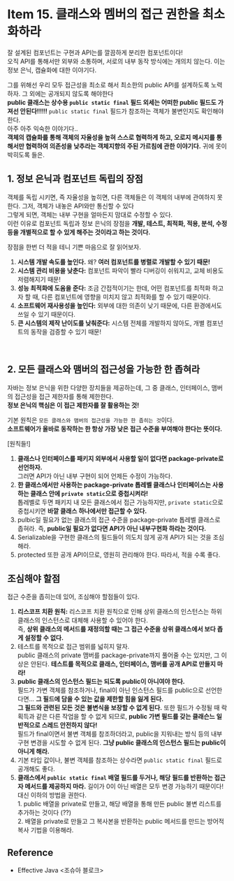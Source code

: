 # Item 15. 클래스와 멤버의 접근 권한을 최소화하라
잘 설계된 컴포넌트는 구현과 API는를 깔끔하게 분리한 컴포넌트이다! <br>
오직 API를 통해서만 외부와 소통하며, 서로의 내부 동작 방식에는 개의치 않는다. 이는 정보 은닉, 캡슐화에 대한 이야기다. <br>

그를 위해선 우리 모두 접근성을 최소로 해서 최소한의 public API를 설계하도록 노력하자. 그 외에는 공개되지 않도록 해야한다 <br>
**public 클래스는 상수용 `public static final` 필드 외세는 어떠한 public 필드도 가져선 안된다!!!!!** `public static final` 필드가 참조하는 객체가 불변인지도 확인해야 한다. <Br>
아주 아주 익숙한 이야기다.. <br>
**객체의 캡슐화를 통해 객체의 자율성을 높혀 스스로 협력하게 하고, 오로지 메시지를 통해서만 협력하여 의존성을 낮추라는 객체지향의 주된 가르침에 관한 이야기다.** 귀에 못이 박히도록 들은. <br>

## 1. 정보 은닉과 컴포넌트 독립의 장점
객체를 독립 시키면, 즉 자율성을 높히면, 다른 객체들은 이 객체의 내부에 관여하지 못한다. 그저, 객체가 내놓은 API와만 통신할 수 있다 <br>
그렇게 되면, 객체는 내부 구현을 얼마든지 맘대로 수정할 수 있다. <br>
이런 이유로 컴포넌트 독립과 정보 은닉의 장점을 **개발, 테스트, 최적화, 적용, 분석, 수정 등을 개별적으로 할 수 있게 해주는 것이라고 하는 것이다.** <br>

장점을 한번 더 적을 테니 기쁜 마음으로 잘 읽어보자.
1. **시스템 개발 속도를 높인다.** 왜? **여러 컴포넌트를 병렬로 개발할 수 있기 때문!**
2. **시스템 관리 비용을 낮춘다:** 컴포넌트 파악이 빨라 디버깅이 쉬워지고, 교체 비용도 저렴해지기 때문!
3. **성능 최적화에 도움을 준다:** 조금 간접적이기는 한데, 어떤 컴포넌트를 최적화 하고자 할 때, 다른 컴포넌트에 영향을 미치지 않고 최적화를 할 수 있기 때문이다.
4. **소프트웨어 재사용성을 높인다:** 외부에 대한 의존이 낮기 때문에, 다른 환경에서도 쓰일 수 있기 때문이다.
5. **큰 시스템의 제작 난이도를 낮춰준다:** 시스템 전체를 개발하지 않아도, 개별 컴포넌트의 동작을 검증할 수 있기 때문!

<br>

## 2. 모든 클래스와 맴버의 접근성을 가능한 한 좁혀라
자바는 정보 은닉을 위한 다양한 장치들을 제공하는데, 그 중 클래스, 인터페이스, 맴버의 접근성을 접근 제한자를 통해 제한한다. <Br>
**정보 은닉의 핵심은 이 접근 제한자를 잘 활용하는 것!** <br>

기본 원칙은 `모든 클래스와 맴버의 접근성을 가능한 한 좁히는 것`이다. <br>
**소프트웨어가 올바로 동작하는 한 항상 가장 낮은 접근 수준을 부여해야 한다는 뜻이다.** <br>

\[원칙들!]
1. **클래스나 인터페이스를 패키지 외부에서 사용할 일이 없다면 package-private로 선언하자.** <br> 그러면 API가 아닌 내부 구현이 되어 언제든 수정이 가능하다.
2. **한 클래스에서만 사용하는 package-private 톱레벨 클래스나 인터페이스는 사용하는 클래스 안에 `private static`으로 중첩시켜라!** <br> 톱레벨로 두면 패키지 내 모든 클래스에서 접근 가능하지만, `private static`으로 중첩시키면 **바깥 클래스 하나에서만 접근할 수 있다.** 
3. pulbic일 필요가 없는 클래스의 접근 수준을 package-private 톱레벨 클래스로 좁혀라. 즉, **public일 필요가 없다면 API가 아닌 내부구현화 하라는 것이다.**
4. Serializable을 구현한 클래스의 필드들이 의도치 않게 공개 API가 되는 것을 조심해라.
5. protected 또한 공개 API이므로, 영원히 관리해야 한다. 따라서, 적을 수록 좋다.


## 조심해야 할점

접근 수준을 좁히는데 있어, 조심해야 할점들이 있다.
1. **리스코프 치환 원칙:** 리스코프 치환 원칙으로 인해 상위 클래스의 인스턴스는 하위 클래스의 인스턴스로 대체해 사용할 수 있어야 한다. <Br> 즉, **상위 클래스의 메서드를 재정의할 때는 그 접근 수준을 상위 클래스에서 보다 좁게 설정할 수 없다.** 
2. 테스트를 목적으로 접근 범위를 넓히지 말자. <br> public 클래스의 private 맴버를 package-private까지 풀어줄 수는 있지만, 그 이상은 안된다. **테스트를 목적으로 클래스, 인터페이스, 맴버를 공개 API로 만들지 마라!**
3. **public 클래스의 인스턴스 필드는 되도록 public이 아니여야 한다.** <br> 필드가 가변 객체를 참조하거나, final이 아닌 인스턴스 필드를 public으로 선언한다면... **그 필드에 담을 수 있는 값을 제한할 힘을 잃게 된다.** <br> **그 필드와 관련된 모든 것은 불변식을 보장할 수 없게 된다.** 또한 필드가 수정될 때 락 획득과 같은 다른 작업을 할 수 없게 되므로, **public 가변 필드를 갖는 클래슨느 일반적으로 스레드 안전하지 않다!** <Br> 필드가 final이면서 불변 객체를 참조하더라고, public을 지워내는 방식 등의 내부 구현 변경을 시도할 수 없게 된다. **그냥 public 클래스의 인스턴스 필드는 public이 아니게 해라.**
4. 기본 타입 값이나, 불변 객체를 참조하는 상수라면 `public static final` 필드로 공개해도 좋다.
5. **클래스에서 `public static final` 배열 필드를 두거나, 해당 필드를 반환하는 접근자 메서드를 제공하지 마라.** 길이가 0이 아닌 배열은 모두 변경 가능하기 때문이다! <br> 대신 이하의 방법을 권한다. <br> 1. public 배열을 private로 만들고, 해당 배열을 통해 만든 public 불변 리스트를 추가하는 것이다 (??) <br> 2. 배열을 private로 만들고 그 복사본을 반환하는 public 메서드를 만드는 방어적 복사 기법을 이용해라.



## Reference
- Effective Java <조슈아 블로크>
